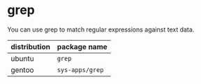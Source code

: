 # grep

You can use grep to match regular expressions against text data.

<!--more-->

| distribution | package name    |
| ------------ | --------------- |
| ubuntu       | `grep`          |
| gentoo       | `sys-apps/grep` |
